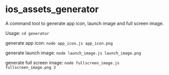 # ios_assets_generator
A command tool to generate app icon, launch image and full screen image.

Usage:
`cd generator`

generate app icon: `node app_icon.js app_icon.png`

generate launch image: `node launch_image.js launch_image.png`

generate full screen image: `node fullscreen_image.js fullscreen_image.png 3`
